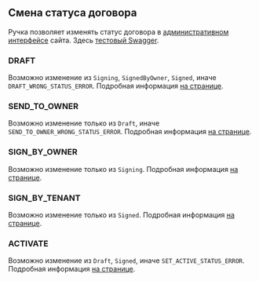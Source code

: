 ## Смена статуса договора

Ручка позволяет изменять статус договора в [административном интерфейсе](https://arenda.test.vertis.yandex.ru/management/manager/flat/9ad36d78857947ffb6055d8eed4fa6e8/status/) сайта. Здесь [тестовый Swagger](http://realty-gateway-api.vrts-slb.test.vertis.yandex.net/index.html?url=/api/2.x/#!/rent32moderation/updateContractStatus).

### DRAFT
Возможно изменение из `Signing`, `SignedByOwner`, `Signed`, иначе `DRAFT_WRONG_STATUS_ERROR`.
Подробная информация [на странице](./signing-flow.html#draft).

### SEND_TO_OWNER
Возможно изменение только из `Draft`, иначе `SEND_TO_OWNER_WRONG_STATUS_ERROR`.
Подробная информация [на странице](./signing-flow.html#send-to-owner).

### SIGN_BY_OWNER
Возможно изменение только из `Signing`.
Подробная информация [на странице](./signing-flow.html#sign-by-owner).

### SIGN_BY_TENANT
Возможно изменение только из `Signed`.
Подробная информация [на странице](./signing-flow.html#sign-by-tenant).

### ACTIVATE
Возможно изменение из `Draft`, `Signed`, иначе `SET_ACTIVE_STATUS_ERROR`.
Подробная информация [на странице](./signing-flow.html#activate).
